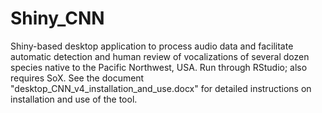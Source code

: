 # Shiny_CNN
Shiny-based desktop application to process audio data and facilitate automatic detection and human review of vocalizations of several dozen species native to the Pacific Northwest, USA. Run through RStudio; also requires SoX.
See the document "desktop_CNN_v4_installation_and_use.docx" for detailed instructions on installation and use of the tool.
